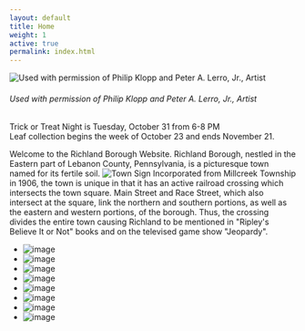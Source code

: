 ```yaml
---
layout: default
title: Home
weight: 1
active: true
permalink: index.html
---
```


<!--Slideshow files-->
<script src="//ajax.googleapis.com/ajax/libs/jquery/1.8.2/jquery.min.js"></script>
<script src="files/slideshow/jquery.bxslider.min.js"></script>
<link href="files/slideshow/jquery.bxslider.css" rel="stylesheet" />
<script>
		$(document).ready(function(){
        mixpanel.track("Home Page");
				$('.bxslider').bxSlider({
						pagerCustom: '#bx-pager',
						adaptiveHeight: true,
						auto: true,
						slideWidth: 900
				});
		});

		function resizeIframe(obj) {
				obj.style.height = obj.contentWindow.document.body.scrollHeight + 'px';
		}
</script>

![Used with permission of Philip Klopp and Peter A. Lerro, Jr., Artist](./files/img/klopp_lerro_train.jpg)

###### Used with permission of Philip Klopp and Peter A. Lerro, Jr., Artist


<div class="alert alert-primary" role="alert">
  <i class="fa fa-exclamation-circle alert-primary" aria-hidden="true"></i>
  Trick or Treat Night is Tuesday, October 31 from 6-8 PM
</div>

<div class="alert alert-primary" role="alert">
  <i class="fa fa-exclamation-circle alert-primary" aria-hidden="true"></i>
  Leaf collection begins the week of October 23 and ends November 21.
</div>

Welcome to the Richland Borough Website.
Richland Borough, nestled in the Eastern part of Lebanon County, Pennsylvania,
is a picturesque town named  for its fertile soil.
<img class="img_float" src="./files/img/welcome_to_richland.png" alt="Town Sign">
Incorporated from Millcreek Township in 1906, the town
is unique in that it has an active railroad crossing
which intersects the town square. Main Street and Race Street, which also
intersect at the square, link the northern and southern portions, as well as
the eastern and western portions, of the borough. Thus, the crossing divides
the entire town causing Richland to be mentioned in "Ripley's Believe It or Not"
books and on the televised game show "Jeopardy".

<!--slideshow-->
<div class="slideshow">
	<ul class="bxslider">
		<li><img alt="image" src="./files/img/sleding_on_main_st_looking_west.png" /></li>
		<li><img alt="image" src="./files/img/memorial.png" /></li>
		<li><img alt="image" src="./files/img/welcome2.png" /></li>
		<li><img alt="image" src="./files/img/main_st_looking_at_east.png" /></li>
		<li><img alt="image" src="./files/img/main_st_near_depot.png" /></li>
		<li><img alt="image" src="./files/img/south_race_st.png" /></li>
		<li><img alt="image" src="./files/img/playground.png" /></li>
		<li><img alt="image" src="./files/img/carnival_grounds.png" /></li>
	</ul>
</div>
<!--end slideshow-->
